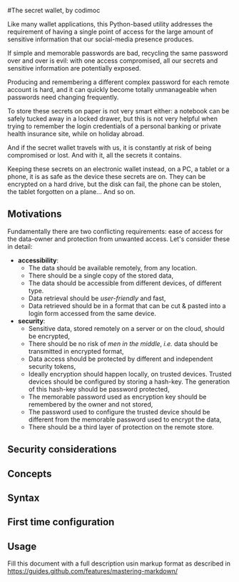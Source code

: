 #The secret wallet, by codimoc

Like many wallet applications, this Python-based utility addresses the requirement of having a single point of access for the large amount
of sensitive information that our social-media presence produces.

If simple and memorable passwords are bad, recycling the same password over and over is evil: with one access compromised, all our secrets and sensitive information are potentially exposed.

Producing and remembering a different complex password for each remote account is hard, and it can quickly become totally unmanageable when passwords need changing frequently.

To store these secrets on paper is not very smart either: a notebook can be safely tucked away in a locked drawer, 
but this is not very helpful when trying to remember the login credentials of a personal banking or private health insurance site, while on holiday abroad.

And if the secret wallet travels with us, it is constantly at risk of being compromised or lost. And with it, all the secrets it contains.

Keeping these secrets on an electronic wallet instead, on a PC, a tablet or a phone, it is as safe as the device these secrets are on. They can be encrypted on a hard drive, but the disk can fail, the phone can be stolen, the tablet forgotten on a plane... And so on.

## Motivations

Fundamentally there are two conflicting requirements: ease of access for the data-owner and protection from unwanted access.
Let's consider these in detail:
* **accessibility**: 
    * The data should be available remotely, from any location. 
    * There should be a single copy of the stored data,
    * The data should be accessible from different devices, of different type. 
    * Data retrieval should be _user-friendly_ and fast,
    * Data retrieved should be in a format that can be cut & pasted into a login form accessed from the same device. 
* **security**:
    * Sensitive data, stored remotely on a server or on the cloud, should be encrypted,
    * There should be no risk of _men in the middle_, _i.e._ data should be transmitted in encrypted format,
    * Data access should be protected by different and independent security tokens,
    * Ideally encryption should happen locally, on trusted devices. Trusted devices should be configured
    by storing a hash-key. The generation of this hash-key should be password protected, 
    * The memorable password used as encryption key should be remembered by the owner and not stored,
    * The password used to configure the trusted device should be different from the memorable password used
    to encrypt the data,
    * There should be a third layer of protection on the remote store. 






## Security considerations

## Concepts

## Syntax

## First time configuration

## Usage


 
Fill this document with a full description usin markup format as described in
https://guides.github.com/features/mastering-markdown/